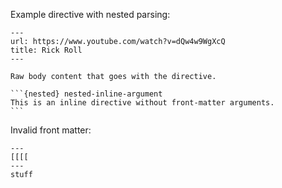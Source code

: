 Example directive with nested parsing:

````{video} inline-argument
---
url: https://www.youtube.com/watch?v=dQw4w9WgXcQ
title: Rick Roll
---

Raw body content that goes with the directive.

```{nested} nested-inline-argument
This is an inline directive without front-matter arguments.
```
````

Invalid front matter:

```{invalid}
---
[[[[
---
stuff
```
